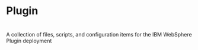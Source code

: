 #
# Plugin
#

A collection of files, scripts, and configuration items for the IBM WebSphere Plugin deployment
